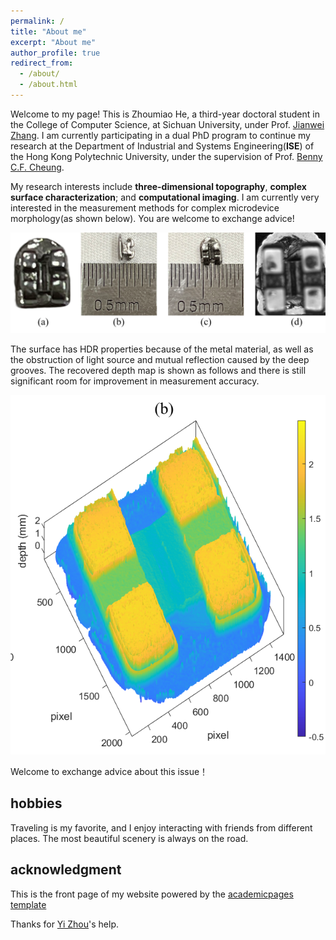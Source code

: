 ```yaml
---
permalink: /
title: "About me"
excerpt: "About me"
author_profile: true
redirect_from: 
  - /about/
  - /about.html
---
```


Welcome to my page! This is Zhoumiao He, a third-year doctoral student in the College of Computer Science, at Sichuan University, under Prof. [Jianwei Zhang](https://vs.scu.edu.cn/info/1062/1369.htm). 
I am currently participating in a dual PhD program to continue my research at the Department of Industrial and Systems Engineering(**ISE**) of the Hong Kong Polytechnic University, under the supervision of Prof. [Benny C.F. Cheung](https://www.polyu.edu.hk/ise/people/academic-staff/benny-cf-cheung/).

My research interests include **three-dimensional topography**, **complex surface characterization**; and **computational imaging**. 
I am currently very interested in the measurement methods for complex microdevice morphology(as shown below). You are welcome to exchange advice!

<div align=center> <img src="../images/scale_of_bracket.png"/></div>
  
The surface has HDR properties because of the metal material, as well as the obstruction of light source and mutual reflection caused by the deep grooves. The recovered depth map is shown as follows and there is still significant room for improvement in measurement accuracy.

<div align=center> <img src="../images/bracket.png"/></div>


Welcome to exchange advice about this issue！

hobbies
-------
Traveling is my favorite, and I enjoy interacting with friends from different places. The most beautiful scenery is always on the road.

acknowledgment
-------
This is the front page of my website powered by the [academicpages template](https://academicpages.github.io/)    

Thanks for [Yi Zhou](https://echochou990919.github.io/)'s help.







